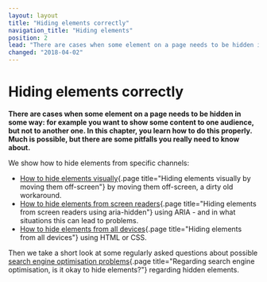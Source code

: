 ```yaml
---
layout: layout
title: "Hiding elements correctly"
navigation_title: "Hiding elements"
position: 2
lead: "There are cases when some element on a page needs to be hidden in some way: for example you want to show some content to one audience, but not to another one. In this chapter, you learn how to do this properly. Much is possible, but there are some pitfalls you really need to know about."
changed: "2018-04-02"
---
```


# Hiding elements correctly

**There are cases when some element on a page needs to be hidden in some way: for example you want to show some content to one audience, but not to another one. In this chapter, you learn how to do this properly. Much is possible, but there are some pitfalls you really need to know about.**

We show how to hide elements from specific channels:

- [How to hide elements visually](/examples/hiding-elements/visually){.page title="Hiding elements visually by moving them off-screen"} by moving them off-screen, a dirty old workaround.
- [How to hide elements from screen readers](/examples/hiding-elements/from-screen-readers){.page title="Hiding elements from screen readers using aria-hidden"} using ARIA - and in what situations this can lead to problems.
- [How to hide elements from all devices](/examples/hiding-elements/from-all-devices){.page title="Hiding elements from all devices"} using HTML or CSS.

Then we take a short look at some regularly asked questions about possible [search engine optimisation problems](/examples/hiding-elements/okay-for-seo){.page title="Regarding search engine optimisation, is it okay to hide elements?"} regarding hidden elements.